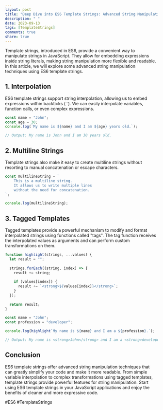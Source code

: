 ```yaml
---
layout: post
title: "Deep Dive into ES6 Template Strings: Advanced String Manipulation Techniques"
description: " "
date: 2023-09-13
tags: [TemplateStrings]
comments: true
share: true
---
```


Template strings, introduced in ES6, provide a convenient way to manipulate strings in JavaScript. They allow for embedding expressions inside string literals, making string manipulation more flexible and readable. In this article, we will explore some advanced string manipulation techniques using ES6 template strings.

## 1. Interpolation

ES6 template strings support string interpolation, allowing us to embed expressions within backticks (\`\`). We can easily interpolate variables, function calls, or even complex expressions.

```javascript
const name = "John";
const age = 30;
console.log(`My name is ${name} and I am ${age} years old.`);

// Output: My name is John and I am 30 years old.
```

## 2. Multiline Strings

Template strings also make it easy to create multiline strings without resorting to manual concatenation or escape characters.

```javascript
const multilineString = `
    This is a multiline string.
    It allows us to write multiple lines
    without the need for concatenation.
`;

console.log(multilineString);
```

## 3. Tagged Templates

Tagged templates provide a powerful mechanism to modify and format interpolated strings using functions called "tags". The tag function receives the interpolated values as arguments and can perform custom transformations on them.

```javascript
function highlight(strings, ...values) {
  let result = "";
  
  strings.forEach((string, index) => {
    result += string;
    
    if (values[index]) {
      result += `<strong>${values[index]}</strong>`;
    }
  });
  
  return result;
}

const name = "John";
const profession = "developer";

console.log(highlight`My name is ${name} and I am a ${profession}.`);

// Output: My name is <strong>John</strong> and I am a <strong>developer</strong>.
```

## Conclusion

ES6 template strings offer advanced string manipulation techniques that can greatly simplify your code and make it more readable. From simple variable interpolation to complex transformations using tagged templates, template strings provide powerful features for string manipulation. Start using ES6 template strings in your JavaScript applications and enjoy the benefits of cleaner and more expressive code.

\#ES6 #TemplateStrings